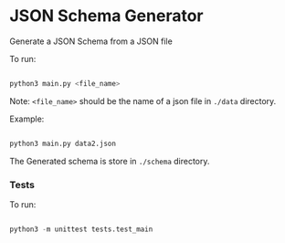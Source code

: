 
# JSON Schema Generator

Generate a JSON Schema from a JSON file


To run:
```python

python3 main.py <file_name>
```
Note: `<file_name>` should be the name of a json file in `./data` directory.


Example:
```python

python3 main.py data2.json
```


The Generated schema is store in `./schema` directory.


### Tests

To run:

```python

python3 -m unittest tests.test_main
```